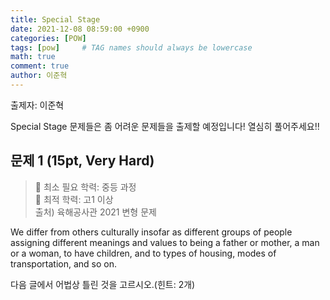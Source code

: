 ```yaml
---
title: Special Stage
date: 2021-12-08 08:59:00 +0900
categories: [POW]
tags: [pow]     # TAG names should always be lowercase
math: true
comment: true
author: 이준혁
---
```


출제자: 이준혁  

Special Stage 문제들은 좀 어려운 문제들을 출제할 예정입니다! 열심히 풀어주세요!!

## 문제 1 (15pt, Very Hard)

> 📙 최소 필요 학력: 중등 과정    
> 📔 최적 학력: 고1 이상  
> 출처) 육해공사관 2021 변형 문제

We differ from others culturally insofar as different groups of people assigning different meanings and values to being a father or mother, a man or a woman, to have children, and to types of housing, modes of transportation, and so on.

다음 글에서 어법상 틀린 것을 고르시오.(힌트: 2개)

